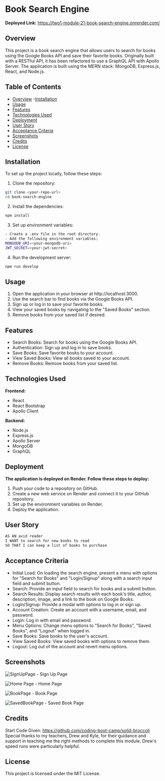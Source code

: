 # Book Search Engine
**Deployed Link:** https://two1-module-21-book-search-engine.onrender.com/
## Overview
This project is a book search engine that allows users to search for books using the Google Books API and save their favorite books. Originally built with a RESTful API, it has been refactored to use a GraphQL API with Apollo Server. The application is built using the MERN stack: MongoDB, Express.js, React, and Node.js.

## Table of Contents
- [Overview](#overview)
-[Installation](#installation)
- [Usage](#usage)
- [Features](#features)
- [Technologies Used](#technologies-used)
- [Deployment](#deployment)
- [User Story](#user-story)
- [Acceptance Criteria](#acceptance-criteria)
- [Screenshots]()
- [Credits](#credits)
- [License](#license)

## Installation
To set up the project locally, follow these steps:

1. Clone the repository:
```bash
git clone <your-repo-url>
cd book-search-engine
```
2. Install the dependencies:
```bash
npm install
```
3. Set up environment variables:
```bash
- Create a .env file in the root directory.
- Add the following environment variables:
MONGODB_URI=<your-mongodb-uri>
JWT_SECRET=<your-jwt-secret>
```
4. Run the development server:
```bash
npm run develop
```

## Usage
1. Open the application in your browser at http://localhost:3000.
2. Use the search bar to find books via the Google Books API.
3. Sign up or log in to save your favorite books.
4. View your saved books by navigating to the "Saved Books" section.
5. Remove books from your saved list if desired.

## Features
- Search Books: Search for books using the Google Books API.
- Authentication: Sign up and log in to save books.
- Save Books: Save favorite books to your account.
- View Saved Books: View all books saved to your account.
- Remove Books: Remove books from your saved list.

## Technologies Used
**Frontend:**
- React
- React Bootstrap
- Apollo Client

**Backend:**

- Node.js
- Express.js
- Apollo Server
- MongoDB
- GraphQL

## Deployment
**The application is deployed on Render. Follow these steps to deploy:**

1. Push your code to a repository on GitHub.
2. Create a new web service on Render and connect it to your GitHub repository.
3. Set up the environment variables on Render.
4. Deploy the application.

## User Story
```bash
AS AN avid reader
I WANT to search for new books to read
SO THAT I can keep a list of books to purchase
```

## Acceptance Criteria
- Initial Load: On loading the search engine, present a menu with options for "Search for Books" and "Login/Signup" along with a search input field and submit button.
- Search: Provide an input field to search for books and a submit button.
- Search Results: Display search results with each book's title, author, description, image, and a link to the book on Google Books.
- Login/Signup: Provide a modal with options to log in or sign up.
- Account Creation: Create an account with a username, email, and password.
- Login: Log in with email and password.
- Menu Options: Change menu options to "Search for Books", "Saved Books", and "Logout" when logged in.
- Save Books: Save books to the user's account.
- View Saved Books: View saved books with options to remove them.
- Logout: Log out of the account and revert menu options.

## Screenshots
![SignUpPage](./images/SignUpPage.png) - Sign Up Page

![Home Page](./images/HomePage.png) - Home Page

![BookPage](./images/BookPage.png) - Book Page

![SavedBookPage](./images/SavedBooksPage.png) - Saved Book Page 

## Credits
Start Code Given: https://github.com/coding-boot-camp/solid-broccoli
Special thanks to my teachers, Drew and Kyle, for their guidance and support in teaching me the right methods to complete this module. Drew's speed runs were particularly helpful.

## License
This project is licensed under the MIT License.